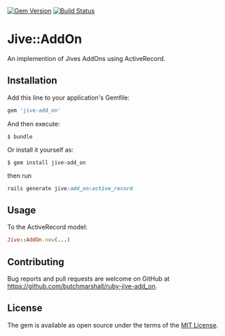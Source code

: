 [![Gem Version](https://badge.fury.io/rb/jive-add_on.svg)](http://badge.fury.io/rb/jive-add_on)
[![Build Status](https://travis-ci.org/butchmarshall/ruby-jive-add_on.svg?branch=master)](https://travis-ci.org/butchmarshall/ruby-jive-add_on)

# Jive::AddOn

An implemention of Jives AddOns using ActiveRecord.

## Installation

Add this line to your application's Gemfile:

```ruby
gem 'jive-add_on'
```

And then execute:

    $ bundle

Or install it yourself as:

    $ gem install jive-add_on

then run

```ruby
rails generate jive:add_on:active_record
```

## Usage

To the ActiveRecord model:

```ruby
Jive::AddOn.new(...)
```

## Contributing

Bug reports and pull requests are welcome on GitHub at https://github.com/butchmarshall/ruby-jive-add_on.


## License

The gem is available as open source under the terms of the [MIT License](http://opensource.org/licenses/MIT).


